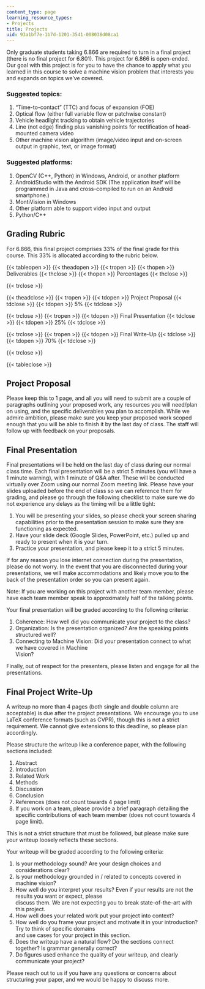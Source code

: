 ```yaml
---
content_type: page
learning_resource_types:
- Projects
title: Projects
uid: 93a1bf7e-1b7d-1201-3541-008038d08ca1
---
```


Only graduate students taking 6.866 are required to turn in a final project (there is no final project for 6.801). This project for 6.866 is open-ended. Our goal with this project is for you to have the chance to apply what you learned in this course to solve a machine vision problem that interests you and expands on topics we’ve covered.

### Suggested topics:

1.  “Time-to-contact” (TTC) and focus of expansion (FOE)
2.  Optical flow (either full variable flow or patchwise constant)
3.  Vehicle headlight tracking to obtain vehicle trajectories
4.  Line (not edge) finding plus vanishing points for rectification of head-mounted camera video
5.  Other machine vision algorithm (image/video input and on-screen output in graphic, text, or image format)

### Suggested platforms:

1.  OpenCV (C++, Python) in Windows, Android, or another platform
2.  AndroidStudio with the Android SDK (The application itself will be programmed in Java and cross-compiled to run on an Android smartphone.)
3.  MontiVision in Windows
4.  Other platform able to support video input and output
5.  Python/C++

Grading Rubric
--------------

For 6.866, this final project comprises 33% of the final grade for this course. This 33% is allocated according to the rubric below.

{{< tableopen >}}
{{< theadopen >}}
{{< tropen >}}
{{< thopen >}}
Deliverables
{{< thclose >}}
{{< thopen >}}
Percentages
{{< thclose >}}

{{< trclose >}}

{{< theadclose >}}
{{< tropen >}}
{{< tdopen >}}
Project Proposal
{{< tdclose >}}
{{< tdopen >}}
5%
{{< tdclose >}}

{{< trclose >}}
{{< tropen >}}
{{< tdopen >}}
Final Presentation
{{< tdclose >}}
{{< tdopen >}}
25%
{{< tdclose >}}

{{< trclose >}}
{{< tropen >}}
{{< tdopen >}}
Final Write-Up
{{< tdclose >}}
{{< tdopen >}}
70%
{{< tdclose >}}

{{< trclose >}}

{{< tableclose >}}

Project Proposal
----------------

Please keep this to 1 page, and all you will need to submit are a couple of paragraphs outlining your proposed work, any resources you will need/plan on using, and the specific deliverables you plan to accomplish. While we admire ambition, please make sure you keep your proposed work scoped enough that you will be able to finish it by the last day of class. The staff will follow up with feedback on your proposals.

Final Presentation
------------------

Final presentations will be held on the last day of class during our normal class time. Each final presentation will be a strict 5 minutes (you will have a 1 minute warning), with 1 minute of Q&A after. These will be conducted virtually over Zoom using our normal Zoom meeting link. Please have your slides uploaded before the end of class so we can reference them for grading, and please go through the following checklist to make sure we do not experience any delays as the timing will be a little tight:

1.  You will be presenting your slides, so please check your screen sharing capabilities prior to the presentation session to make sure they are functioning as expected.
2.  Have your slide deck (Google Slides, PowerPoint, etc.) pulled up and ready to present when it is your turn.
3.  Practice your presentation, and please keep it to a strict 5 minutes.

If for any reason you lose internet connection during the presentation, please do not worry. In the event that you are disconnected during your presentations, we will make accommodations and likely move you to the back of the presentation order so you can present again.

Note: If you are working on this project with another team member, please have each team member speak to approximately half of the talking points.

Your final presentation will be graded according to the following criteria:

1.  Coherence: How well did you communicate your project to the class?
2.  Organization: Is the presentation organized? Are the speaking points structured well?
3.  Connecting to Machine Vision: Did your presentation connect to what we have covered in Machine  
    Vision?

Finally, out of respect for the presenters, please listen and engage for all the presentations.

Final Project Write-Up
----------------------

A writeup no more than 4 pages (both single and double column are acceptable) is due after the project presentations. We encourage you to use LaTeX conference formats (such as CVPR), though this is not a strict requirement. We cannot give extensions to this deadline, so please plan accordingly.

Please structure the writeup like a conference paper, with the following sections included:

1.  Abstract
2.  Introduction
3.  Related Work
4.  Methods
5.  Discussion
6.  Conclusion
7.  References (does not count towards 4 page limit)
8.  If you work on a team, please provide a brief paragraph detailing the specific contributions of each team member (does not count towards 4 page limit).

This is not a strict structure that must be followed, but please make sure your writeup loosely reflects these sections.

Your writeup will be graded according to the following criteria:

1.  Is your methodology sound? Are your design choices and considerations clear?
2.  Is your methodology grounded in / related to concepts covered in machine vision?
3.  How well do you interpret your results? Even if your results are not the results you want or expect, please  
    discuss them. We are not expecting you to break state-of-the-art with this project.
4.  How well does your related work put your project into context?
5.  How well do you frame your project and motivate it in your introduction? Try to think of specific domains  
    and use cases for your project in this section.
6.  Does the writeup have a natural flow? Do the sections connect together? Is grammar generally correct?
7.  Do figures used enhance the quality of your writeup, and clearly communicate your project?

Please reach out to us if you have any questions or concerns about structuring your paper, and we would be happy to discuss more.